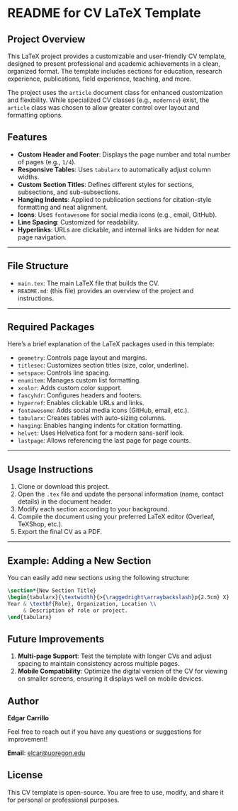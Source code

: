 # README for CV LaTeX Template


## Project Overview


This LaTeX project provides a customizable and user-friendly CV template, designed to present professional and academic achievements in a clean, organized format. The template includes sections for education, research experience, publications, field experience, teaching, and more. 

The project uses the `article` document class for enhanced customization and flexibility. While specialized CV classes (e.g., `moderncv`) exist, the `article` class was chosen to allow greater control over layout and formatting options.

## Features
- **Custom Header and Footer**: Displays the page number and total number of pages (e.g., `1/4`).
- **Responsive Tables**: Uses `tabularx` to automatically adjust column widths.
- **Custom Section Titles**: Defines different styles for sections, subsections, and sub-subsections.
- **Hanging Indents**: Applied to publication sections for citation-style formatting and neat alignment.
- **Icons**: Uses `fontawesome` for social media icons (e.g., email, GitHub).
- **Line Spacing**: Customized for readability.
- **Hyperlinks**: URLs are clickable, and internal links are hidden for neat page navigation.

---

## File Structure

- `main.tex`: The main LaTeX file that builds the CV.
- `README.md`: (this file) provides an overview of the project and instructions.

---

## Required Packages

Here’s a brief explanation of the LaTeX packages used in this template:

- `geometry`: Controls page layout and margins.
- `titlesec`: Customizes section titles (size, color, underline).
- `setspace`: Controls line spacing.
- `enumitem`: Manages custom list formatting.
- `xcolor`: Adds custom color support.
- `fancyhdr`: Configures headers and footers.
- `hyperref`: Enables clickable URLs and links.
- `fontawesome`: Adds social media icons (GitHub, email, etc.).
- `tabularx`: Creates tables with auto-sizing columns.
- `hanging`: Enables hanging indents for citation formatting.
- `helvet`: Uses Helvetica font for a modern sans-serif look.
- `lastpage`: Allows referencing the last page for page counts.

---

## Usage Instructions

1. Clone or download this project.
2. Open the `.tex` file and update the personal information (name, contact details) in the document header.
3. Modify each section according to your background.
4. Compile the document using your preferred LaTeX editor (Overleaf, TeXShop, etc.).
5. Export the final CV as a PDF.

---

## Example: Adding a New Section

You can easily add new sections using the following structure:

```latex
\section*{New Section Title}
\begin{tabularx}{\textwidth}{>{\raggedright\arraybackslash}p{2.5cm} X}
Year & \textbf{Role}, Organization, Location \\
     & Description of role or project.
\end{tabularx}
```


## Future Improvements

1. **Multi-page Support**: Test the template with longer CVs and adjust spacing to maintain consistency across multiple pages.
2. **Mobile Compatibility**: Optimize the digital version of the CV for viewing on smaller screens, ensuring it displays well on mobile devices.

## Author

**Edgar Carrillo**

Feel free to reach out if you have any questions or suggestions for improvement!

**Email**: [elcar@uoregon.edu](mailto:elcar@uoregon.edu)


## License

This CV template is open-source. You are free to use, modify, and share it for personal or professional purposes.
